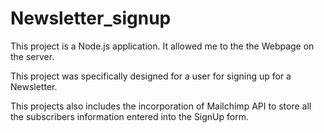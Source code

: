 # Newsletter_signup
This project is a Node.js application. It allowed me to the the Webpage on the server.

This project was specifically designed for a user for signing up for a Newsletter.

This projects also includes the incorporation of Mailchimp API to store all the subscribers information entered into the SignUp form.
